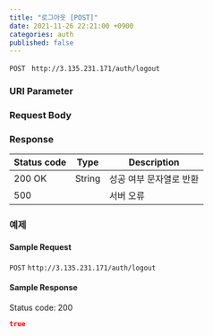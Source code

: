 ```yaml
---
title: "로그아웃 [POST]"
date: 2021-11-26 22:21:00 +0900
categories: auth
published: false
---
```


`POST ` `http://3.135.231.171/auth/logout`

### URI Parameter

### Request Body

### Response

| Status code | Type   | Description             |
| ----------- | ------ | ----------------------- |
| 200 OK      | String | 성공 여부 문자열로 반환 |
| 500         |        | 서버 오류               |



### 예제

#### Sample Request

`POST` `http://3.135.231.171/auth/logout`

#### Sample Response

Status code: 200

```json
true
```


